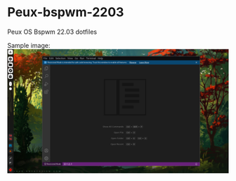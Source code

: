 # Peux-bspwm-2203
Peux OS Bspwm 22.03 dotfiles

Sample image:
![](https://github.com/peux-os-sic/Peux-bspwm-2203/blob/master/bsp1.png)
